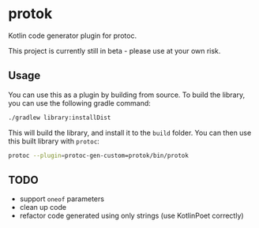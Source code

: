 # protok
Kotlin code generator plugin for protoc.

This project is currently still in beta - please use at your own risk.

## Usage
You can use this as a plugin by building from source. To build the library, you can use the following gradle command:
``` bash
./gradlew library:installDist
```
This will build the library, and install it to the `build` folder. You can then use this built library with `protoc`:
``` bash
protoc --plugin=protoc-gen-custom=protok/bin/protok
```


## TODO
- support `oneof` parameters
- clean up code
- refactor code generated using only strings (use KotlinPoet correctly)
